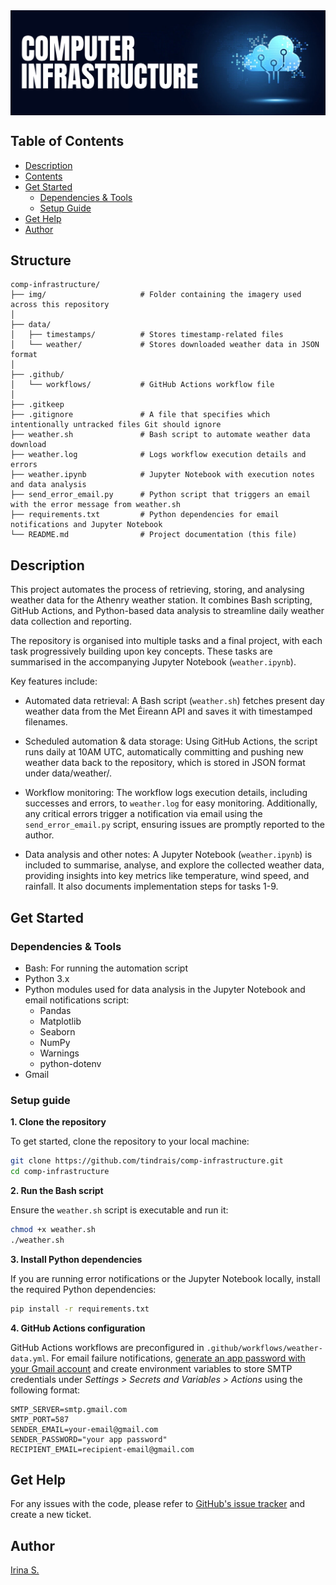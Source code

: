 <img align="center" src="https://raw.githubusercontent.com/TindraIS/comp-infrastructure/refs/heads/main/img/cloud.png" alt="Header image with cloud infrastructure">

## Table of Contents

* [Description](#10-description)
* [Contents](#20-contents)
* [Get Started](#30-get-started)
  * [Dependencies & Tools](#dependencies--tools)
  * [Setup Guide](#setup-guide)
* [Get Help](#40-get-help)
* [Author](#50-author)

## Structure

```
comp-infrastructure/
├── img/                     # Folder containing the imagery used across this repository
│
├── data/
│   ├── timestamps/          # Stores timestamp-related files
│   └── weather/             # Stores downloaded weather data in JSON format
│
├── .github/
│   └── workflows/           # GitHub Actions workflow file
│
├── .gitkeep
├── .gitignore               # A file that specifies which intentionally untracked files Git should ignore
├── weather.sh               # Bash script to automate weather data download
├── weather.log              # Logs workflow execution details and errors
├── weather.ipynb            # Jupyter Notebook with execution notes and data analysis
├── send_error_email.py      # Python script that triggers an email with the error message from weather.sh
├── requirements.txt         # Python dependencies for email notifications and Jupyter Notebook
└── README.md                # Project documentation (this file)
```


## Description

This project automates the process of retrieving, storing, and analysing weather data for the Athenry weather station. It combines Bash scripting, GitHub Actions, and Python-based data analysis to streamline daily weather data collection and reporting. 

The repository is organised into multiple tasks and a final project, with each task progressively building upon key concepts. These tasks are summarised in the accompanying Jupyter Notebook (`weather.ipynb`).

Key features include:

- Automated data retrieval:
A Bash script (`weather.sh`) fetches present day weather data from the Met Éireann API and saves it with timestamped filenames.

- Scheduled automation & data storage:
Using GitHub Actions, the script runs daily at 10AM UTC, automatically committing and pushing new weather data back to the repository, which is stored in JSON format under data/weather/.

- Workflow monitoring:
The workflow logs execution details, including successes and errors, to `weather.log` for easy monitoring. Additionally, any critical errors trigger a notification via email using the `send_error_email.py` script, ensuring issues are promptly reported to the author. 

- Data analysis and other notes:
A Jupyter Notebook (`weather.ipynb`) is included to summarise, analyse, and explore the collected weather data, providing insights into key metrics like temperature, wind speed, and rainfall. It also documents implementation steps for tasks 1-9.


## Get Started

### Dependencies & Tools
- Bash: For running the automation script
- Python 3.x
- Python modules used for data analysis in the Jupyter Notebook and email notifications script:
  - Pandas
  - Matplotlib
  - Seaborn
  - NumPy
  - Warnings
  - python-dotenv
- Gmail

### Setup guide
**1. Clone the repository**

To get started, clone the repository to your local machine:
```bash
git clone https://github.com/tindrais/comp-infrastructure.git
cd comp-infrastructure
``` 

**2. Run the Bash script**

Ensure the `weather.sh` script is executable and run it:

```bash
chmod +x weather.sh
./weather.sh
```
**3. Install Python dependencies**

If you are running error notifications or the Jupyter Notebook locally, install the required Python dependencies:
```bash
pip install -r requirements.txt
```

**4. GitHub Actions configuration**

GitHub Actions workflows are preconfigured in `.github/workflows/weather-data.yml`.
For email failure notifications, [generate an app password with your Gmail account](https://support.google.com/mail/answer/185833?hl=en) and create environment variables to store SMTP credentials under _Settings > Secrets and Variables > Actions_ using the following format:
      
    SMTP_SERVER=smtp.gmail.com
    SMTP_PORT=587
    SENDER_EMAIL=your-email@gmail.com
    SENDER_PASSWORD="your app password"
    RECIPIENT_EMAIL=recipient-email@gmail.com

## Get Help

For any issues with the code, please refer to [GitHub's issue tracker](https://github.com/tindrais/comp-infrastructure/issues) and create a new ticket.

## Author
[Irina S.](https://github.com/tindrais)